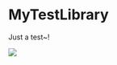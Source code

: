 # MyTestLibrary
Just a test~!

[![](https://jitpack.io/v/jiuyang502/MyTestLibrary.svg)](https://jitpack.io/#jiuyang502/MyTestLibrary)
